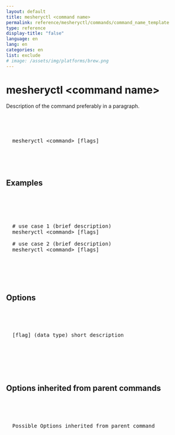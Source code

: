 ```yaml
---
layout: default
title: mesheryctl <command name>
permalink: reference/mesheryctl/commands/command_name_template
type: reference
display-title: "false"
language: en
lang: en
categories: en
list: exclude
# image: /assets/img/platforms/brew.png
---
```


<!-- Copy this template to create individual doc pages for each mesheryctl commands -->

<!-- Name of the command -->
# mesheryctl &#60;command name&#62;

<!-- Description of the command. Preferably a paragraph -->
Description of the command preferably in a paragraph.
<br/>

<!-- Basic usage of the command -->
<pre class="codeblock-pre">
  <div class="codeblock">
    <div class="clipboardjs">
  mesheryctl &#60;command&#62; [flags] 
    </div>
  </div>
</pre>

<!-- All possible example use cases of the command -->
## Examples

<pre class="codeblock-pre">
  <div class="codeblock">
    <div class="clipboardjs">
<!-- All possible use cases of the command should go here -->
  # use case 1 (brief description)
  mesheryctl &#60;command&#62; [flags]
  
  # use case 2 (brief description)
  mesheryctl &#60;command&#62; [flags] 
    </div>
  </div>
 </pre>

<!-- Options/Flags available in this command -->
## Options

<pre class="codeblock-pre">
  <div class="codeblock">
    <div class="clipboardjs">
  [flag] (data type) short description
    </div>
  </div>
</pre>
<br/>

<!-- If any Options/Flags are inherited from any parent commands, add here -->
## Options inherited from parent commands
<pre class="codeblock-pre">
  <div class="codeblock">
    <div class="clipboardjs">
  Possible Options inherited from parent command
    </div>
  </div>
</pre>
<br/>